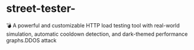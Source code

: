 # street-tester-
💣 A powerful and customizable HTTP load testing tool with real-world simulation, automatic cooldown detection, and dark-themed performance graphs.DDOS attack 
